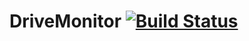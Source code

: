 # DriveMonitor  [![Build Status](https://travis-ci.org/vashkan/DriveMonitor.svg?branch=master)](https://travis-ci.org/vashkan/DriveMonitor)
